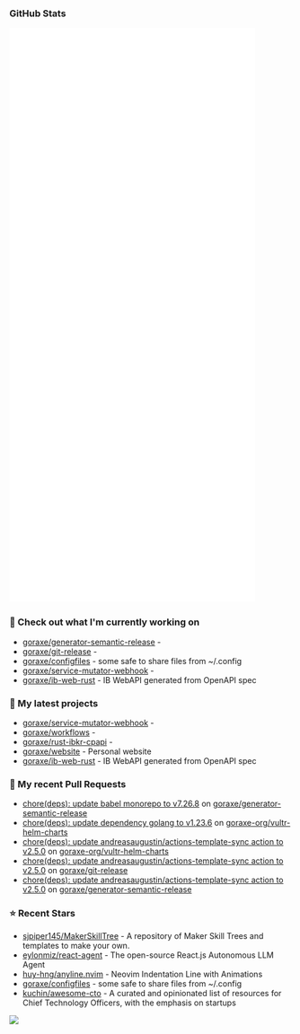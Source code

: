 
### GitHub Stats

<p align="left"><img src="https://raw.githubusercontent.com/goraxe/goraxe/main/github-metrics.svg" /></p>

### 👷 Check out what I'm currently working on

- [goraxe/generator-semantic-release](https://github.com/goraxe/generator-semantic-release) - 
- [goraxe/git-release](https://github.com/goraxe/git-release) - 
- [goraxe/configfiles](https://github.com/goraxe/configfiles) - some safe to share files from ~/.config 
- [goraxe/service-mutator-webhook](https://github.com/goraxe/service-mutator-webhook) - 
- [goraxe/ib-web-rust](https://github.com/goraxe/ib-web-rust) - IB WebAPI generated from OpenAPI spec
### 🌱 My latest projects

- [goraxe/service-mutator-webhook](https://github.com/goraxe/service-mutator-webhook) - 
- [goraxe/workflows](https://github.com/goraxe/workflows) - 
- [goraxe/rust-ibkr-cpapi](https://github.com/goraxe/rust-ibkr-cpapi) - 
- [goraxe/website](https://github.com/goraxe/website) - Personal website
- [goraxe/ib-web-rust](https://github.com/goraxe/ib-web-rust) - IB WebAPI generated from OpenAPI spec
### 🔨 My recent Pull Requests

- [chore(deps): update babel monorepo to v7.26.8](https://github.com/goraxe/generator-semantic-release/pull/184) on [goraxe/generator-semantic-release](https://github.com/goraxe/generator-semantic-release)
- [chore(deps): update dependency golang to v1.23.6](https://github.com/goraxe-org/vultr-helm-charts/pull/54) on [goraxe-org/vultr-helm-charts](https://github.com/goraxe-org/vultr-helm-charts)
- [chore(deps): update andreasaugustin/actions-template-sync action to v2.5.0](https://github.com/goraxe-org/vultr-helm-charts/pull/53) on [goraxe-org/vultr-helm-charts](https://github.com/goraxe-org/vultr-helm-charts)
- [chore(deps): update andreasaugustin/actions-template-sync action to v2.5.0](https://github.com/goraxe/git-release/pull/117) on [goraxe/git-release](https://github.com/goraxe/git-release)
- [chore(deps): update andreasaugustin/actions-template-sync action to v2.5.0](https://github.com/goraxe/generator-semantic-release/pull/183) on [goraxe/generator-semantic-release](https://github.com/goraxe/generator-semantic-release)
### ⭐ Recent Stars

- [sjpiper145/MakerSkillTree](https://github.com/sjpiper145/MakerSkillTree) - A repository of Maker Skill Trees and templates to make your own.  
- [eylonmiz/react-agent](https://github.com/eylonmiz/react-agent) - The open-source React.js Autonomous LLM Agent
- [huy-hng/anyline.nvim](https://github.com/huy-hng/anyline.nvim) - Neovim Indentation Line with Animations
- [goraxe/configfiles](https://github.com/goraxe/configfiles) - some safe to share files from ~/.config 
- [kuchin/awesome-cto](https://github.com/kuchin/awesome-cto) - A curated and opinionated list of resources for Chief Technology Officers, with the emphasis on startups

![](https://komarev.com/ghpvc/?username=goraxe)
